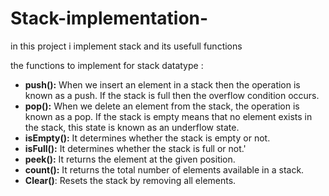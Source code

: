 # Stack-implementation-
in this project i implement stack and its usefull functions

the functions to implement for stack datatype :

- **push():** When we insert an element in a stack then the operation is known as a push. If the stack is full then the overflow condition occurs.
- **pop():** When we delete an element from the stack, the operation is known as a pop. If the stack is empty means that no element exists in the stack, this state is known as an underflow state.
- **isEmpty():** It determines whether the stack is empty or not.
- **isFull():** It determines whether the stack is full or not.'
- **peek():** It returns the element at the given position.
- **count():** It returns the total number of elements available in a stack.
- **Clear()**: Resets the stack by removing all elements.
